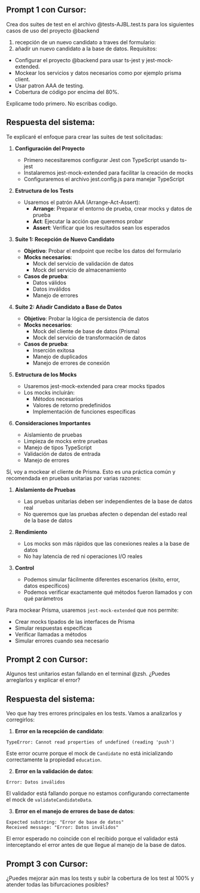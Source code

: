 ## Prompt 1 con Cursor:
Crea dos suites de test en el archivo @tests-AJBL.test.ts para los siguientes casos de uso del proyecto @backend 
1) recepción de un nuevo candidato a traves del formulario:
2) añadir un nuevo candidato a la base de datos.
Requisitos:
- Configurar el proyecto @backend para usar ts-jest y jest-mock-extended.
- Mockear los servicios y datos necesarios como por ejemplo prisma client.
- Usar patron AAA de testing.
- Cobertura de código por encima del 80%.

Explicame todo primero. No escribas codigo.

## Respuesta del sistema:
Te explicaré el enfoque para crear las suites de test solicitadas:

1. **Configuración del Proyecto**
   - Primero necesitaremos configurar Jest con TypeScript usando ts-jest
   - Instalaremos jest-mock-extended para facilitar la creación de mocks
   - Configuraremos el archivo jest.config.js para manejar TypeScript

2. **Estructura de los Tests**
   - Usaremos el patrón AAA (Arrange-Act-Assert):
     - **Arrange**: Preparar el entorno de prueba, crear mocks y datos de prueba
     - **Act**: Ejecutar la acción que queremos probar
     - **Assert**: Verificar que los resultados sean los esperados

3. **Suite 1: Recepción de Nuevo Candidato**
   - **Objetivo**: Probar el endpoint que recibe los datos del formulario
   - **Mocks necesarios**:
     - Mock del servicio de validación de datos
     - Mock del servicio de almacenamiento
   - **Casos de prueba**:
     - Datos válidos
     - Datos inválidos
     - Manejo de errores

4. **Suite 2: Añadir Candidato a Base de Datos**
   - **Objetivo**: Probar la lógica de persistencia de datos
   - **Mocks necesarios**:
     - Mock del cliente de base de datos (Prisma)
     - Mock del servicio de transformación de datos
   - **Casos de prueba**:
     - Inserción exitosa
     - Manejo de duplicados
     - Manejo de errores de conexión

5. **Estructura de los Mocks**
   - Usaremos jest-mock-extended para crear mocks tipados
   - Los mocks incluirán:
     - Métodos necesarios
     - Valores de retorno predefinidos
     - Implementación de funciones específicas

6. **Consideraciones Importantes**
   - Aislamiento de pruebas
   - Limpieza de mocks entre pruebas
   - Manejo de tipos TypeScript
   - Validación de datos de entrada
   - Manejo de errores

Sí, voy a mockear el cliente de Prisma. Esto es una práctica común y recomendada en pruebas unitarias por varias razones:

1. **Aislamiento de Pruebas**
   - Las pruebas unitarias deben ser independientes de la base de datos real
   - No queremos que las pruebas afecten o dependan del estado real de la base de datos

2. **Rendimiento**
   - Los mocks son más rápidos que las conexiones reales a la base de datos
   - No hay latencia de red ni operaciones I/O reales

3. **Control**
   - Podemos simular fácilmente diferentes escenarios (éxito, error, datos específicos)
   - Podemos verificar exactamente qué métodos fueron llamados y con qué parámetros

Para mockear Prisma, usaremos `jest-mock-extended` que nos permite:
- Crear mocks tipados de las interfaces de Prisma
- Simular respuestas específicas
- Verificar llamadas a métodos
- Simular errores cuando sea necesario

## Prompt 2 con Cursor:
Algunos test unitarios estan fallando en el terminal @zsh. ¿Puedes arreglarlos y explicar el error?

## Respuesta del sistema:
Veo que hay tres errores principales en los tests. Vamos a analizarlos y corregirlos:

1. **Error en la recepción de candidato**:
```
TypeError: Cannot read properties of undefined (reading 'push')
```
Este error ocurre porque el mock de `Candidate` no está inicializando correctamente la propiedad `education`.

2. **Error en la validación de datos**:
```
Error: Datos inválidos
```
El validador está fallando porque no estamos configurando correctamente el mock de `validateCandidateData`.

3. **Error en el manejo de errores de base de datos**:
```
Expected substring: "Error de base de datos"
Received message: "Error: Datos inválidos"
```
El error esperado no coincide con el recibido porque el validador está interceptando el error antes de que llegue al manejo de la base de datos.

## Prompt 3 con Cursor:
¿Puedes mejorar aún mas los tests y subir la cobertura de los test al 100% y atender todas las bifurcaciones posibles?
